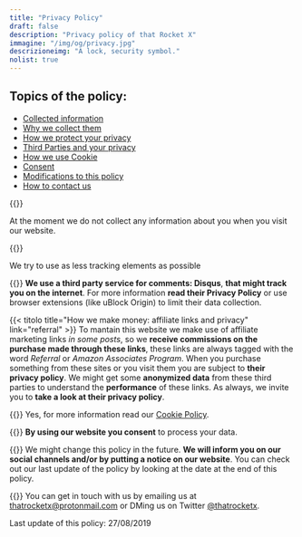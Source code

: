 ```yaml
---
title: "Privacy Policy"
draft: false
description: "Privacy policy of that Rocket X"
immagine: "/img/og/privacy.jpg"
descrizioneimg: "A lock, security symbol."
nolist: true
---
```


## Topics of the policy:

-   [Collected information](#collectedinfo)
-   [Why we collect them](#why)
-   [How we protect your privacy](#security)
-   [Third Parties and your privacy](#thirdparties)
-   [How we use Cookie](#cookie)
-   [Consent](#consent)
-   [Modifications to this policy](#modifications)
-   [How to contact us](#contacts)

{{<titolo title="What information do we collect?" link="collectedinfo">}}
<!--  
[//] # (We collect anonymized data on the utilization of this website:)
[//] # (-   Visited pages on this website)
[//] # (-   Country of origin)
[//] # (-   Browser name)
[//] # (-   Referral website) -->

At the moment we do not collect any information about you when you visit our website.

<!--{{<titolo title="Why do we collect this information?" link="why">}}
We collect this information **to analyse and improve our work** by **discovering what our audience likes**.
**Example: if our users liked "10 things to see in X" we will add more content like that in the future**, or if **a lot of our users use Internet Explorer we will improve their experience** on our website.-->

{{<titolo title="How do we protect your privacy?" link="security">}}
<!-- We **use a free and open source software for our analytics: Matomo** (so we don't collect your data with third parties like Google Analytics).
We don't share your collected data with third parties. Also, **your data is anonymized**. -->
We try to use as less tracking elements as possible

{{<titolo title="Third party services and your privacy" link="thirdparties">}}
**We use a third party service for comments: Disqus**, **that might track you on the internet**. For more information **read their Privacy Policy** or use browser extensions (like uBlock Origin) to limit their data collection.

{{< titolo title="How we make money: affiliate links and privacy" link="referral" >}}
To mantain this website we make use of affiliate marketing links *in some posts*, so we **receive commissions on the purchase made through these links**, these links are always tagged with the word *Referral* or *Amazon Associates Program*. When you purchase something from these sites or you visit them you are subject to **their privacy policy**. We might get some **anonymized data** from these third parties to understand the **performance** of these links. As always, we invite you to **take a look at their privacy policy**.

{{<titolo title="Do we use cookies?" link="cookie">}}
Yes, for more information read our [Cookie Policy](/en/info/cookie).

{{<titolo title="Consent" link="consent">}}
**By using our website you consent** to process your data.

{{<titolo title="Updates of this Policy" link="modifications">}}
We might change this policy in the future. **We will inform you on our social channels and/or by putting a notice on our website**. You can check out our last update of the policy by looking at the date at the end of this policy.

{{<titolo title="Contacts" link="contacts">}}
You can get in touch with us by emailing us at <a href="mailto:mailto:%74%68%61%74%72%6f%63%6b%65%74%78%2b%70%72%69%76%61%63%79%70%6f%6c%69%63%79%40%70%72%6f%74%6f%6e%6d%61%69%6c%2e%63%6f%6d">thatrocketx<!-- >@. -->@<!-- >@. -->protonmail<!-- >@. -->.<!-- >@. -->com</a> or DMing us on Twitter [@thatrocketx](https://twitter.com/thatrocketx).
  
 Last update of this policy: 27/08/2019
